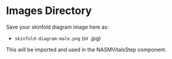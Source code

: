 # Images Directory

Save your skinfold diagram image here as:
- `skinfold-diagram-male.png` (or .jpg)

This will be imported and used in the NASMVitalsStep component.
